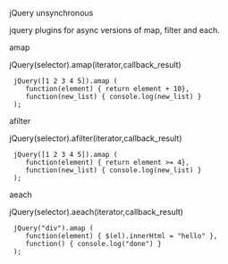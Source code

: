 jQuery unsynchronous

jquery plugins for async versions of map, filter and each.

amap

jQuery(selector).amap(iterator,callback_result)

```
 jQuery([1 2 3 4 5]).amap (
    function(element) { return element + 10}, 
    function(new_list) { console.log(new_list) }
 );
```

afilter

jQuery(selector).afilter(iterator,callback_result)

```
 jQuery([1 2 3 4 5]).amap (
    function(element) { return element >= 4}, 
    function(new_list) { console.log(new_list) }
 );
```

aeach

jQuery(selector).aeach(iterator,callback_result)

```
 jQuery("div").amap (
    function(element) { $(el).innerHtml = "hello" }, 
    function() { console.log("done") }
 );
```